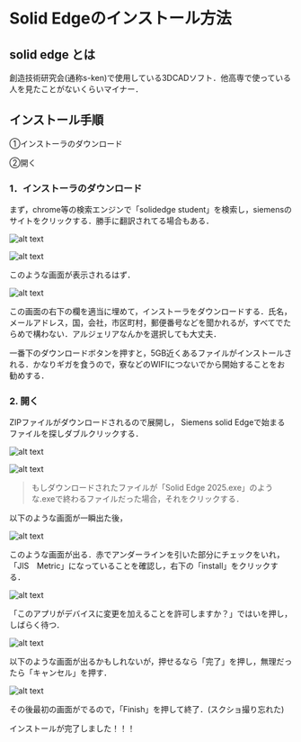 # Solid Edgeのインストール方法

## solid edge とは
創造技術研究会(通称s-ken)で使用している3DCADソフト．他高専で使っている人を見たことがないくらいマイナー．
## インストール手順
①インストーラのダウンロード

②開く
### 1．インストーラのダウンロード
まず，chrome等の検索エンジンで「solidedge student」を検索し，siemensのサイトをクリックする．勝手に翻訳されてる場合もある．

![alt text](images/image-2.png)

![alt text](images/image-3.png)

このような画面が表示されるはず．

![alt text](images/image-4.png)

この画面の右下の欄を適当に埋めて，インストーラをダウンロードする．氏名，メールアドレス，国，会社，市区町村，郵便番号などを聞かれるが，すべてでたらめで構わない．アルジェリアなんかを選択しても大丈夫．

一番下のダウンロードボタンを押すと，5GB近くあるファイルがインストールされる．かなりギガを食うので，寮などのWIFIにつないでから開始することをお勧めする．
### 2. 開く
ZIPファイルがダウンロードされるので展開し， Siemens solid Edgeで始まるファイルを探しダブルクリックする．

![alt text](images/image-8.png)

![alt text](images/image-9.png)

>もしダウンロードされたファイルが「Solid Edge 2025.exe」のような.exeで終わるファイルだった場合，それをクリックする．

以下のような画面が一瞬出た後，

![alt text](images/image-10.png)

このような画面が出る．赤でアンダーラインを引いた部分にチェックをいれ，「JIS　Metric」になっていることを確認し，右下の「install」をクリックする．

![alt text](images/image-12.png)

「このアプリがデバイスに変更を加えることを許可しますか？」ではいを押し，しばらく待つ．

![alt text](images/image-13.png)

以下のような画面が出るかもしれないが，押せるなら「完了」を押し，無理だったら「キャンセル」を押す．

![alt text](images/image-14.png)

その後最初の画面がでるので，「Finish」を押して終了．(スクショ撮り忘れた)

インストールが完了しました！！！